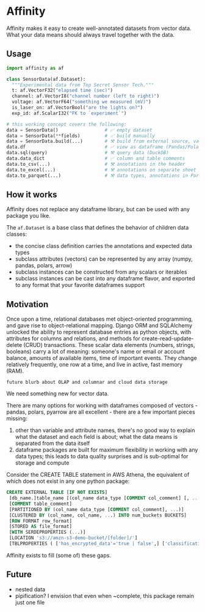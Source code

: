 # Affinity

Affinity makes it easy to create well-annotated datasets from vector data.  
What your data means should always travel together with the data.

## Usage

```python
import affinity as af

class SensorData(af.Dataset):
  """Experimental data from Top Secret Sensor Tech."""
  t: af.VectorF32("elapsed time (sec)")
  channel: af.VectorI8("channel number (left to right)")
  voltage: af.VectorF64("something we measured (mV)")
  is_laser_on: af.VectorBool("are the lights on?")
  exp_id: af.ScalarI32("FK to `experiment`")

# this working concept covers the following:
data = SensorData()                 # ✅ empty dataset
data = SensorData(**fields)         # ✅ build manually
data = SensorData.build(...)        # ⚒️ build from external source, validate types
data.df                             # ✅ view as dataframe (Pandas/Polars/Arrow)
data.sql(query)                     # ⚒️ query data (DuckDB)
data.data_dict                      # ✅ column and table comments
data.to_csv(...)                    # ⚒️ annotations in the header
data.to_excel(...)                  # ⚒️ annotations on separate sheet
data.to_parquet(...)                # ⚒️ data types, annotations in Parquet metadata
```

## How it works

Affinity does not replace any dataframe library, but can be used with any package you like.  

The `af.Dataset` is a base class that defines the behavior of children data classes:
- the concise class definition carries the annotations and expected data types
- subclass attributes (vectors) can be represented by any array (numpy, pandas, polars, arrow)
- subclass instances can be constructed from any scalars or iterables
- subclass instances can be cast into any dataframe flavor, and exported to any format that your favorite dataframes support

## Motivation

Once upon a time, relational databases met object-oriented programming, and gave rise to object-relational mapping. Django ORM and SQLAlchemy unlocked the ability to represent database entries as python objects, with attributes for columns and relations, and methods for create-read-update-delete (CRUD) transactions.  These scalar data elements (numbers, strings, booleans) carry a lot of meaning: someone's name or email or account balance, amounts of available items, time of important events.  They change relatively frequently, one row at a time, and live in active, fast memory (RAM).

`future blurb about OLAP and columnar and cloud data storage`

We need something new for vector data.

There are many options for working with dataframes composed of vectors - pandas, polars, pyarrow are all excellent - there are a few important pieces missing:
1) other than variable and attribute names, there's no good way to explain what the dataset and each field is about; what the data means is separated from the data itself
2) dataframe packages are built for maximum flexibility in working with any data types; this leads to data quality surprises and is sub-optimal for storage and compute

Consider the CREATE TABLE statement in AWS Athena, the equivalent of which does not exist in any one python package:

```sql
CREATE EXTERNAL TABLE [IF NOT EXISTS]
 [db_name.]table_name [(col_name data_type [COMMENT col_comment] [, ...] )]
 [COMMENT table_comment]
 [PARTITIONED BY (col_name data_type [COMMENT col_comment], ...)]
 [CLUSTERED BY (col_name, col_name, ...) INTO num_buckets BUCKETS]
 [ROW FORMAT row_format]
 [STORED AS file_format] 
 [WITH SERDEPROPERTIES (...)]
 [LOCATION 's3://amzn-s3-demo-bucket/[folder]/']
 [TBLPROPERTIES ( ['has_encrypted_data'='true | false',] ['classification'='aws_glue_classification',] property_name=property_value [, ...] ) ]
```

Affinity exists to fill (some of) these gaps.

## Future

- nested data
- pipification?  I envision that even when ~complete, this package remain just one file
